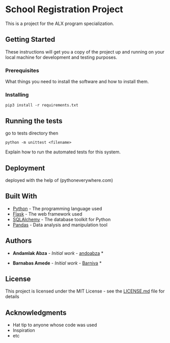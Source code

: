 # School Registration Project

This is a project for the ALX program specialization.

## Getting Started

These instructions will get you a copy of the project up and running on your local machine for development and testing purposes.

### Prerequisites

What things you need to install the software and how to install them.


### Installing

```
pip3 install -r requirements.txt
```

## Running the tests

go to tests directory then

```
python -m unittest <filename>
```

Explain how to run the automated tests for this system.

## Deployment

deployed with the help of (pythoneverywhere.com)
## Built With

* [Python](https://www.python.org/) - The programming language used
* [Flask](https://flask.palletsprojects.com/) - The web framework used
* [SQLAlchemy](https://www.sqlalchemy.org/) - The database toolkit for Python
* [Pandas](https://pandas.pydata.org/) - Data analysis and manipulation tool

## Authors

* **Andamlak Abza** - *Initial work* - [andoabza](https://github.com/andoabza) * 

* **Barnabas Amede** - *Initial work* - [Barniva](https://github.com/Barniva) *

## License

This project is licensed under the MIT License - see the [LICENSE.md](LICENSE.md) file for details

## Acknowledgments

* Hat tip to anyone whose code was used
* Inspiration
* etc